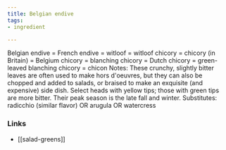 ```yaml
---
title: Belgian endive
tags:
- ingredient

---
```

Belgian endive = French endive = witloof = witloof chicory = chicory (in Britain) = Belgium chicory = blanching chicory = Dutch chicory = green-leaved blanching chicory = chicon Notes: These crunchy, slightly bitter leaves are often used to make hors d'oeuvres, but they can also be chopped and added to salads, or braised to make an exquisite (and expensive) side dish. Select heads with yellow tips; those with green tips are more bitter. Their peak season is the late fall and winter. Substitutes: radicchio (similar flavor) OR arugula OR watercress

### Links

* [[salad-greens]]
